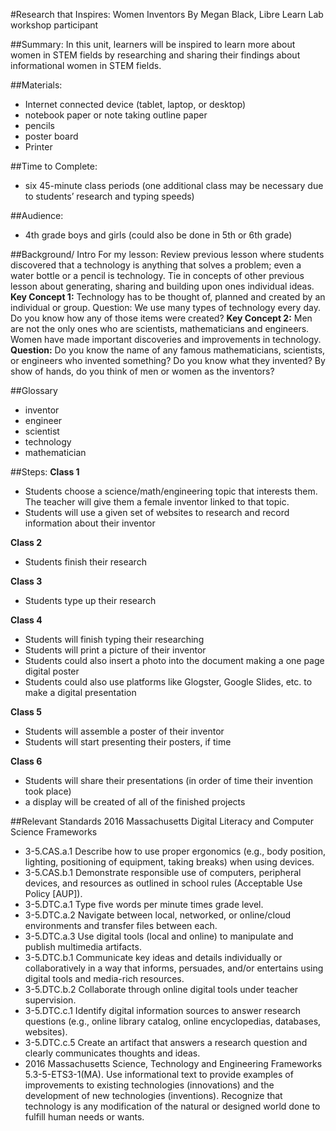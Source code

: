 #Research that Inspires: Women Inventors 
By Megan Black, Libre Learn Lab workshop participant

##Summary:
In this unit, learners will be inspired to learn more about women in STEM fields by researching and sharing their findings about informational women in STEM fields. 

##Materials:
* Internet connected device (tablet, laptop, or desktop) 
* notebook paper or note taking outline paper 
* pencils 
* poster board 
* Printer  

##Time to Complete:
* six 45-minute class periods (one additional class may be necessary due to students’ research and typing speeds)

##Audience:
* 4th grade boys and girls (could also be done in 5th or 6th grade) 

##Background/ Intro
For my lesson: Review previous lesson where students discovered that a technology is anything that solves a problem; even a water bottle or a pencil is technology. Tie in concepts of other previous lesson about generating, sharing and building upon ones individual ideas. 
**Key Concept 1:** Technology has to be thought of, planned and created by an individual or group. Question: We use many types of technology every day. Do you know how any of those items were created? 
**Key Concept 2:** Men are not the only ones who are scientists, mathematicians and engineers. Women have made important discoveries and improvements in technology. 
**Question:** Do you know the name of any famous mathematicians, scientists, or engineers who invented something? Do you know what they invented? By show of hands, do you think of men or women as the inventors? 

##Glossary 
* inventor 
* engineer 
* scientist 
* technology 
* mathematician 

##Steps:
**Class 1**
* Students choose a science/math/engineering topic that interests them. The teacher will give them a female inventor linked to that topic. 
* Students will use a given set of websites to research and record information about their inventor 

**Class 2**
* Students finish their research 

**Class 3**
* Students type up their research 

**Class 4** 
* Students will finish typing their researching 
* Students will print a picture of their inventor 
* Students could also insert a photo into the document making a one page digital poster 
* Students could also use platforms like Glogster, Google Slides, etc. to make a digital presentation 

**Class 5**
* Students will assemble a poster of their inventor 
* Students will start presenting their posters, if time 

**Class 6**
* Students will share their presentations (in order of time their invention took place) 
* a display will be created of all of the finished projects 


##Relevant Standards
2016 Massachusetts Digital Literacy and Computer Science Frameworks 
* 3-5.CAS.a.1 Describe how to use proper ergonomics (e.g., body position, lighting, positioning of equipment, taking breaks) when using devices. 
* 3-5.CAS.b.1 Demonstrate responsible use of computers, peripheral devices, and resources as outlined in school rules (Acceptable Use Policy [AUP]). 
* 3-5.DTC.a.1 Type five words per minute times grade level. 
* 3-5.DTC.a.2 Navigate between local, networked, or online/cloud environments and transfer files between each. 
* 3-5.DTC.a.3 Use digital tools (local and online) to manipulate and publish multimedia artifacts. 
* 3-5.DTC.b.1 Communicate key ideas and details individually or collaboratively in a way that informs, persuades, and/or entertains using digital tools and media-rich resources. 
* 3-5.DTC.b.2 Collaborate through online digital tools under teacher supervision. 
* 3-5.DTC.c.1 Identify digital information sources to answer research questions (e.g., online library catalog, online encyclopedias, databases, websites). 
* 3-5.DTC.c.5 Create an artifact that answers a research question and clearly communicates thoughts and ideas. 
* 2016 Massachusetts Science, Technology and Engineering Frameworks 5.3-5-ETS3-1(MA). Use informational text to provide examples of improvements to existing technologies (innovations) and the development of new technologies (inventions). Recognize that technology is any modification of the natural or designed world done to fulfill human needs or wants. 



